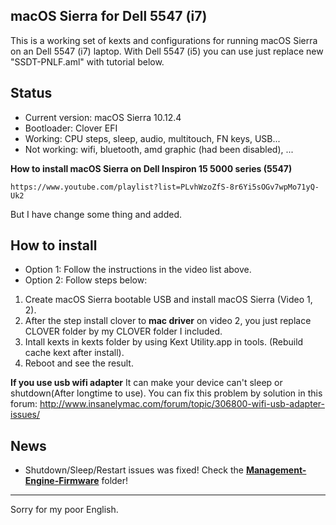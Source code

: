 macOS Sierra for Dell 5547 (i7)
-------------------------------

This is a working set of kexts and configurations for running macOS Sierra on an Dell 5547 (i7) laptop.
With Dell 5547 (i5) you can use just replace new "SSDT-PNLF.aml" with tutorial below. 

## Status
 - Current version: macOS Sierra 10.12.4
 - Bootloader: Clover EFI
 - Working: CPU steps, sleep, audio, multitouch, FN keys, USB...
 - Not working: wifi, bluetooth, amd graphic (had been disabled), ...

**How to install macOS Sierra on Dell Inspiron 15 5000 series (5547)**

    https://www.youtube.com/playlist?list=PLvhWzoZfS-8r6Yi5sOGv7wpMo71yQ-Uk2

But I have change some thing and added.

## How to install
 - Option 1: Follow the instructions in the video list above.
 - Option 2: Follow steps below:

> 
 1. Create macOS Sierra bootable USB and install macOS Sierra (Video 1, 2).
 2. After the step install clover to **mac driver** on video 2, you just replace CLOVER folder by my CLOVER folder I included.
 3. Intall kexts in kexts folder by using Kext Utility.app in tools. (Rebuild cache kext after install).
 4. Reboot and see the result.

**If you use usb wifi adapter**
It can make your device can't sleep or shutdown(After longtime to use). You can fix this problem by solution in this forum: http://www.insanelymac.com/forum/topic/306800-wifi-usb-adapter-issues/

## News
- Shutdown/Sleep/Restart issues was fixed! Check the [**Management-Engine-Firmware**](https://github.com/anhbinhvodanh/Dell-5547-Hackintosh/tree/master/Management-Engine-Firmware) folder!

----------
Sorry for my poor English.

 